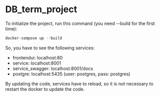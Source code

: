 # DB_term_project

To initialize the project, run this command (you need --build for the first time):

```python
docker-compose up --build
```

So, you have to see the following services:
- frontendui: localhost:80
- service: localhost:8001
- service_swagger: localhost:8001/docs
- postgre: localhost:5435  (user: postgres, pass: postgres)

By updating the code, services have to reload, so it is not necessary to restart the docker to update the code.
